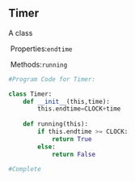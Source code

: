 ## Timer
A class

​	Properties:`endtime`

​	Methods:`running`

```python
#Program Code for Timer:

class Timer:
    def __init__(this,time):
        this.endtime=CLOCK+time
    
    def running(this):
        if this.endtime >= CLOCK:
            return True
        else:
            return False

#Complete
```

